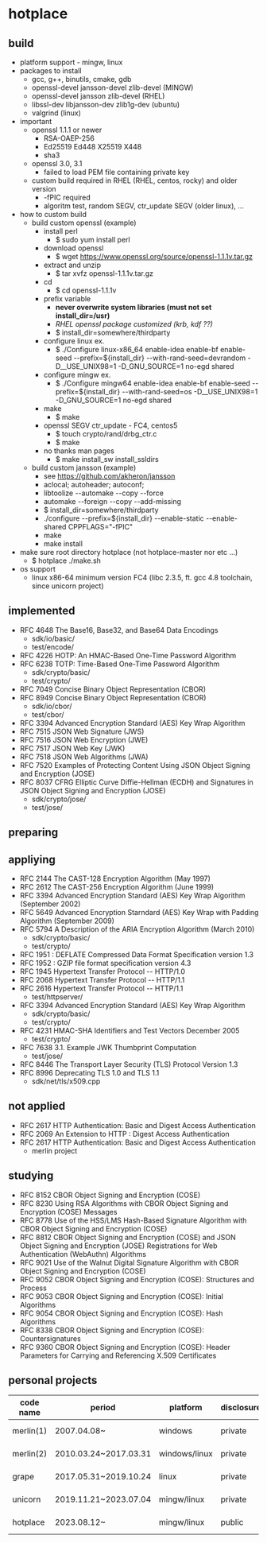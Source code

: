 
# hotplace


## build

 * platform support - mingw, linux
 * packages to install
   * gcc, g++, binutils, cmake, gdb
   * openssl-devel jansson-devel zlib-devel (MINGW)
   * openssl-devel jansson zlib-devel (RHEL)
   * libssl-dev libjansson-dev zlib1g-dev (ubuntu)
   * valgrind (linux)
 * important
   * openssl 1.1.1 or newer
     * RSA-OAEP-256
     * Ed25519 Ed448 X25519 X448
     * sha3
   * openssl 3.0, 3.1
     * failed to load PEM file containing private key
   * custom build required in RHEL (RHEL, centos, rocky) and older version
     * -fPIC required
     * algoritm test, random SEGV, ctr_update SEGV (older linux), ...
 * how to custom build
   * build custom openssl (example)
     * install perl
       * $ sudo yum install perl
     * download openssl
       * $ wget https://www.openssl.org/source/openssl-1.1.1v.tar.gz
     * extract and unzip
       * $ tar xvfz openssl-1.1.1v.tar.gz
     * cd
       * $ cd openssl-1.1.1v
     * prefix variable
       * **never overwrite system libraries (must not set install_dir=/usr)**
       * *RHEL openssl package customized (krb, kdf ??)*
       * $ install_dir=somewhere/thirdparty
     * configure linux ex.
       * $ ./Configure linux-x86_64 enable-idea enable-bf enable-seed --prefix=${install_dir} --with-rand-seed=devrandom -D__USE_UNIX98=1 -D_GNU_SOURCE=1 no-egd shared
     * configure mingw ex.
       * $ ./Configure mingw64 enable-idea enable-bf enable-seed --prefix=${install_dir} --with-rand-seed=os -D__USE_UNIX98=1 -D_GNU_SOURCE=1 no-egd shared
     * make
       * $ make
     * openssl SEGV ctr_update - FC4, centos5
       * $ touch crypto/rand/drbg_ctr.c
       * $ make
     * no thanks man pages
       * $ make install_sw install_ssldirs
   * build custom jansson (example)
     * see https://github.com/akheron/jansson
     * aclocal; autoheader; autoconf;
     * libtoolize --automake --copy --force
     * automake --foreign --copy --add-missing
     * $ install_dir=somewhere/thirdparty
     * ./configure --prefix=${install_dir} --enable-static --enable-shared CPPFLAGS="-fPIC"
     * make
     * make install
 * make sure root directory hotplace (not hotplace-master nor etc ...)
   * $ hotplace ./make.sh
 * os support
   * linux x86-64 minimum version FC4 (libc 2.3.5, ft. gcc 4.8 toolchain, since unicorn project)

## implemented

 * RFC 4648 The Base16, Base32, and Base64 Data Encodings
   * sdk/io/basic/
   * test/encode/
 * RFC 4226 HOTP: An HMAC-Based One-Time Password Algorithm
 * RFC 6238 TOTP: Time-Based One-Time Password Algorithm
   * sdk/crypto/basic/
   * test/crypto/
 * RFC 7049 Concise Binary Object Representation (CBOR)
 * RFC 8949 Concise Binary Object Representation (CBOR)
   * sdk/io/cbor/
   * test/cbor/
 * RFC 3394 Advanced Encryption Standard (AES) Key Wrap Algorithm
 * RFC 7515 JSON Web Signature (JWS)
 * RFC 7516 JSON Web Encryption (JWE)
 * RFC 7517 JSON Web Key (JWK)
 * RFC 7518 JSON Web Algorithms (JWA)
 * RFC 7520 Examples of Protecting Content Using JSON Object Signing and Encryption (JOSE)
 * RFC 8037 CFRG Elliptic Curve Diffie-Hellman (ECDH) and Signatures in JSON Object Signing and Encryption (JOSE)
   * sdk/crypto/jose/
   * test/jose/

## preparing

## appliying

 * RFC 2144 The CAST-128 Encryption Algorithm (May 1997)
 * RFC 2612 The CAST-256 Encryption Algorithm (June 1999)
 * RFC 3394 Advanced Encryption Standard (AES) Key Wrap Algorithm (September 2002)
 * RFC 5649 Advanced Encryption Starndard (AES) Key Wrap with Padding Algorithm (September 2009)
 * RFC 5794 A Description of the ARIA Encryption Algorithm (March 2010)
   * sdk/crypto/basic/
   * test/crypto/
 * RFC 1951 : DEFLATE Compressed Data Format Specification version 1.3
 * RFC 1952 : GZIP file format specification version 4.3
 * RFC 1945 Hypertext Transfer Protocol -- HTTP/1.0
 * RFC 2068 Hypertext Transfer Protocol -- HTTP/1.1
 * RFC 2616 Hypertext Transfer Protocol -- HTTP/1.1
   * test/httpserver/
 * RFC 3394 Advanced Encryption Standard (AES) Key Wrap Algorithm
   * sdk/crypto/basic/
   * test/crypto/
 * RFC 4231 HMAC-SHA Identifiers and Test Vectors December 2005
   * test/crypto/
 * RFC 7638 3.1.  Example JWK Thumbprint Computation
   * test/jose/
 * RFC 8446 The Transport Layer Security (TLS) Protocol Version 1.3
 * RFC 8996 Deprecating TLS 1.0 and TLS 1.1
   * sdk/net/tls/x509.cpp

## not applied

  * RFC 2617 HTTP Authentication: Basic and Digest Access Authentication
  * RFC 2069 An Extension to HTTP : Digest Access Authentication
  * RFC 2617 HTTP Authentication: Basic and Digest Access Authentication
    * merlin project

## studying

 * RFC 8152 CBOR Object Signing and Encryption (COSE)
 * RFC 8230 Using RSA Algorithms with CBOR Object Signing and Encryption (COSE) Messages
 * RFC 8778 Use of the HSS/LMS Hash-Based Signature Algorithm with CBOR Object Signing and Encryption (COSE)
 * RFC 8812 CBOR Object Signing and Encryption (COSE) and JSON Object Signing and Encryption (JOSE) Registrations for Web Authentication (WebAuthn) Algorithms
 * RFC 9021 Use of the Walnut Digital Signature Algorithm with CBOR Object Signing and Encryption (COSE)
 * RFC 9052 CBOR Object Signing and Encryption (COSE): Structures and Process
 * RFC 9053 CBOR Object Signing and Encryption (COSE): Initial Algorithms
 * RFC 9054 CBOR Object Signing and Encryption (COSE): Hash Algorithms
 * RFC 8338 CBOR Object Signing and Encryption (COSE): Countersignatures
 * RFC 9360 CBOR Object Signing and Encryption (COSE): Header Parameters for Carrying and Referencing X.509 Certificates

## personal projects

| code name | period                | platform      | disclosure | comments            |
| --        | --                    | --            | --         | --                  |
| merlin(1) | 2007.04.08~           | windows       | private    | no comments         |
| merlin(2) | 2010.03.24~2017.03.31 | windows/linux | private    | no comments         |
| grape     | 2017.05.31~2019.10.24 | linux         | private    | no comments         |
| unicorn   | 2019.11.21~2023.07.04 | mingw/linux   | private    | no comments         |
| hotplace  | 2023.08.12~           | mingw/linux   | public     | RFC-related         |
